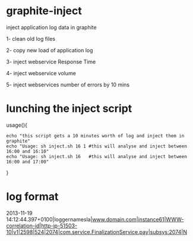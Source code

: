 graphite-inject
===============

inject application log data in graphite

1- clean old log files

2- copy new load of application log 

3- inject webservice Response Time

4- inject webservice volume 

5- inject webservices number of errors by 10 mins


lunching the inject script
=========================

usage(){

    echo "this script gets a 10 minutes worth of log and inject them in graphite"
    echo "Usage: sh inject.sh 16 1 #this will analyse and inject between 16:00 and 16:10"
    echo "Usage: sh inject.sh 16   #this will analyse and inject between 16:00 and 17:00"

}

log format
=====================

2013-11-19 14:12:44.397+0100|loggernamesla|www.domain.com|instance61|WWW-correlation-id|http-ip-51503-10|v1|2598|524|2074|com.service.FinalizationService.pay|subsys:2074|N




